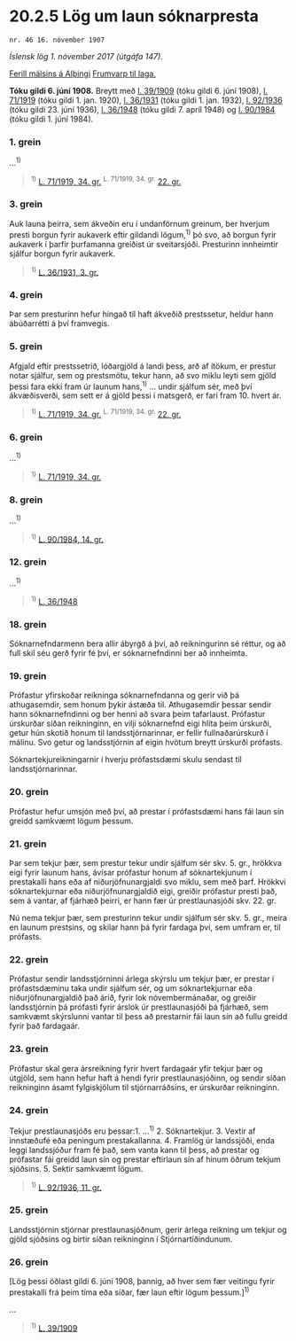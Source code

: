 # 20.2.5 Lög um laun sóknarpresta

`nr. 46 16. nóvember 1907`

_Íslensk lög 1. nóvember 2017 (útgáfa 147)._

[Ferill málsins á Alþingi](https://www.althingi.is/thingstorf/thingmalalistar-eftir-thingum/ferill/?ltg=20&mnr=27)
[Frumvarp til laga.](https://www.althingi.is/altext/20/s/pdf/0027.pdf)

**Tóku gildi 6. júní 1908.**
Breytt með
[l. 39/1909](https://althingi.is/altext/stjtnr.html#1909039) (tóku gildi 6. júní 1908),
[l. 71/1919](https://althingi.is/altext/stjtnr.html#1919071) (tóku gildi 1. jan. 1920),
[l. 36/1931](https://althingi.is/altext/stjt/1931.036.html) (tóku gildi 1. jan. 1932),
[l. 92/1936](https://althingi.is/altext/stjtnr.html#1936092) (tóku gildi 23. júní 1936),
[l. 36/1948](https://althingi.is/altext/stjtnr.html#1948036) (tóku gildi 7. apríl 1948) og
[l. 90/1984](https://althingi.is/altext/stjtnr.html#1984090) (tóku gildi 1. júní 1984).

### 1. grein

…<sup>1)</sup> 

> <sup>1)</sup> [L. 71/1919, 34. gr.](https://althingi.is/altext/stjtnr.html#1919071?g34) <sup>L. 71/1919, 34. gr.</sup> [22. gr.](https://althingi.is/altext/stjtnr.html#1919071?g22)

### 3. grein

Auk launa þeirra, sem ákveðin eru í undanförnum greinum, ber hverjum presti borgun fyrir aukaverk eftir gildandi lögum,<sup>1)</sup> þó svo, að borgun fyrir aukaverk í þarfir þurfamanna greiðist úr sveitarsjóði. Presturinn innheimtir sjálfur borgun fyrir aukaverk.

> <sup>1)</sup> [L. 36/1931, 3. gr.](https://althingi.is/altext/stjt/1931.036.html#G3)

### 4. grein

Þar sem presturinn hefur hingað til haft ákveðið prestssetur, heldur hann ábúðarrétti á því framvegis.

### 5. grein

Afgjald eftir prestssetrið, lóðargjöld á landi þess, arð af ítökum, er prestur notar sjálfur, sem og prestsmötu, tekur hann, að svo miklu leyti sem gjöld þessi fara ekki fram úr launum hans,<sup>1)</sup> … undir sjálfum sér, með því ákvæðisverði, sem sett er á gjöld þessi í matsgerð, er fari fram 10. hvert ár.

> <sup>1)</sup> [L. 71/1919, 34. gr.](https://althingi.is/altext/stjtnr.html#1919071?g34) <sup>L. 71/1919, 34. gr.</sup> [22. gr.](https://althingi.is/altext/stjtnr.html#1919071?g22)

### 6. grein

…<sup>1)</sup> 

> <sup>1)</sup> [L. 71/1919, 34. gr.](https://althingi.is/altext/stjtnr.html#1919071?g34)

### 8. grein

…<sup>1)</sup> 

> <sup>1)</sup> [L. 90/1984, 14. gr.](https://althingi.is/altext/stjtnr.html#1984090?g14)

### 12. grein

…<sup>1)</sup> 

> <sup>1)</sup> [L. 36/1948](https://althingi.is/altext/stjtnr.html#1948036)

### 18. grein

Sóknarnefndarmenn bera allir ábyrgð á því, að reikningurinn sé réttur, og að full skil séu gerð fyrir fé því, er sóknarnefndinni ber að innheimta.

### 19. grein

Prófastur yfirskoðar reikninga sóknarnefndanna og gerir við þá athugasemdir, sem honum þykir ástæða til. Athugasemdir þessar sendir hann sóknarnefndinni og ber henni að svara þeim tafarlaust. Prófastur úrskurðar síðan reikninginn, en vilji sóknarnefnd eigi hlíta þeim úrskurði, getur hún skotið honum til landsstjórnarinnar, er fellir fullnaðarúrskurð í málinu. Svo getur og landsstjórnin af eigin hvötum breytt úrskurði prófasts.

Sóknartekjureikningarnir í hverju prófastsdæmi skulu sendast til landsstjórnarinnar.

### 20. grein

Prófastur hefur umsjón með því, að prestar í prófastsdæmi hans fái laun sín greidd samkvæmt lögum þessum.

### 21. grein

Þar sem tekjur þær, sem prestur tekur undir sjálfum sér skv. 5. gr., hrökkva eigi fyrir launum hans, ávísar prófastur honum af sóknartekjunum í prestakalli hans eða af niðurjöfnunargjaldi svo miklu, sem með þarf. Hrökkvi sóknartekjurnar eða niðurjöfnunargjaldið eigi, greiðir prófastur presti það, sem á vantar, af fjárhæð þeirri, er hann fær úr prestlaunasjóði skv. 22. gr.

Nú nema tekjur þær, sem presturinn tekur undir sjálfum sér skv. 5. gr., meira en launum prestsins, og skilar hann þá fyrir fardaga því, sem umfram er, til prófasts.

### 22. grein

Prófastur sendir landsstjórninni árlega skýrslu um tekjur þær, er prestar í prófastsdæminu taka undir sjálfum sér, og um sóknartekjurnar eða niðurjöfnunargjaldið það árið, fyrir lok nóvembermánaðar, og greiðir landsstjórnin þá prófasti fyrir árslok úr prestlaunasjóði þá fjárhæð, sem samkvæmt skýrslunni vantar til þess að prestarnir fái laun sín að fullu greidd fyrir það fardagaár.

### 23. grein

Prófastur skal gera ársreikning fyrir hvert fardagaár yfir tekjur þær og útgjöld, sem hann hefur haft á hendi fyrir prestlaunasjóðinn, og sendir síðan reikninginn ásamt fylgiskjölum til stjórnarráðsins, er úrskurðar reikninginn.

### 24. grein

Tekjur prestlaunasjóðs eru þessar:1. …<sup>1)</sup> 
2. Sóknartekjur.
3. Vextir af innstæðufé eða peningum prestakallanna.
4. Framlög úr landssjóði, enda leggi landssjóður fram fé það, sem vanta kann til þess, að prestar og prófastar fái greidd laun sín og prestar eftirlaun sín af hinum öðrum tekjum sjóðsins.
5. Sektir samkvæmt lögum.

> <sup>1)</sup> [L. 92/1936, 11. gr.](https://althingi.is/altext/stjtnr.html#1936092?g11)

### 25. grein

Landsstjórnin stjórnar prestlaunasjóðnum, gerir árlega reikning um tekjur og gjöld sjóðsins og birtir síðan reikninginn í Stjórnartíðindunum.

### 26. grein

[Lög þessi öðlast gildi 6. júní 1908, þannig, að hver sem fær veitingu fyrir prestakalli frá þeim tíma eða síðar, fær laun eftir lögum þessum.]<sup>1)</sup> 

…

> <sup>1)</sup> [L. 39/1909](https://althingi.is/altext/stjtnr.html#1909039)

